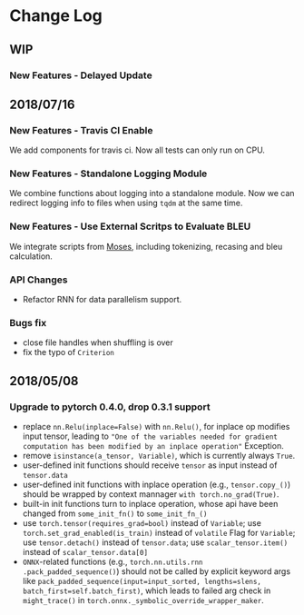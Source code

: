# Change Log

## WIP

### New Features - Delayed Update

## 2018/07/16

### New Features - Travis CI Enable
We add components for travis ci. Now all tests can only run on CPU.

### New Features - Standalone Logging Module
We combine functions about logging into a standalone module. Now we can redirect logging info to files when using ```tqdm``` at the same time.

### New Features - Use External Scritps to Evaluate BLEU
We integrate scripts from [Moses](https://github.com/moses-smt/mosesdecoder), including tokenizing, recasing and bleu calculation.

### API Changes

- Refactor RNN for data parallelism support.

### Bugs fix

- close file handles when shuffling is over
- fix the typo of ```Criterion```

## 2018/05/08

### Upgrade to pytorch 0.4.0, drop 0.3.1 support

- replace `nn.Relu(inplace=False)` with `nn.Relu()`, for inplace op modifies input tensor, leading to `"One of the variables needed for gradient computation has been modified by an inplace operation"` Exception.
- remove `isinstance(a_tensor, Variable)`, which is currently always `True`.
- user-defined init functions should receive `tensor` as input instead of `tensor.data`
- user-defined init functions with inplace operation (e.g., `tensor.copy_()`) should be wrapped by context mannager `with torch.no_grad(True)`.
- built-in init functions turn to inplace operation, whose api have been changed from `some_init_fn()` to `some_init_fn_()`
- use `torch.tensor(requires_grad=bool)` instead of `Variable`; use `torch.set_grad_enabled(is_train)` instead of `volatile` Flag for `Variable`;
use `tensor.detach()` instead of `tensor.data`; use `scalar_tensor.item()` instead of `scalar_tensor.data[0]`
- `ONNX`-related functions (e.g., `torch.nn.utils.rnn .pack_padded_sequence()`) should not be called by explicit keyword args like `pack_padded_sequence(input=input_sorted, lengths=slens, batch_first=self.batch_first)`, which leads to failed arg check in `might_trace()` in `torch.onnx._symbolic_override_wrapper_maker`.

